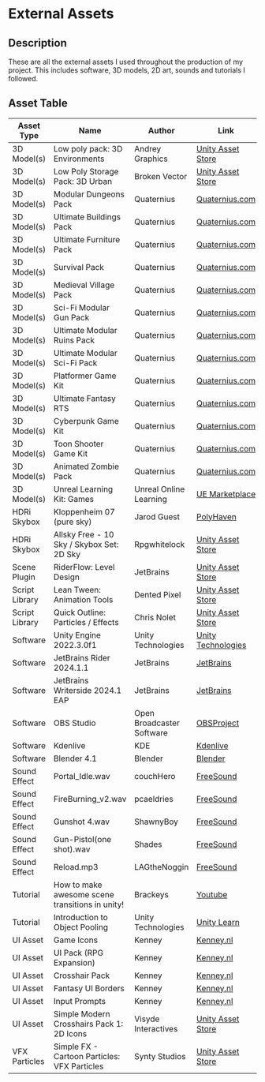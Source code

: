 # External Assets

## Description

These are all the external assets I used throughout the production of my project.
This includes software, 3D models, 2D art, sounds and tutorials I followed.

## Asset Table
| Asset Type     | Name                                            | Author                    | Link                                                                                                                      |
|----------------|-------------------------------------------------|---------------------------|---------------------------------------------------------------------------------------------------------------------------|
| 3D Model(s)    | Low poly pack: 3D Environments                  | Andrey Graphics           | [Unity Asset Store](https://assetstore.unity.com/packages/3d/environments/low-poly-pack-94605)                            |
| 3D Model(s)    | Low Poly Storage Pack: 3D Urban                 | Broken Vector             | [Unity Asset Store](https://assetstore.unity.com/packages/p/low-poly-storage-pack-101732)                                 |
| 3D Model(s)    | Modular Dungeons Pack                           | Quaternius                | [Quaternius.com](https://quaternius.com/packs/modulardungeon.html)                                                        |
| 3D Model(s)    | Ultimate Buildings Pack                         | Quaternius                | [Quaternius.com](https://quaternius.com/packs/ultimatetexturedbuildings.html)                                             |
| 3D Model(s)    | Ultimate Furniture Pack                         | Quaternius                | [Quaternius.com](https://quaternius.com/packs/ultimatefurniture.html)                                                     |
| 3D Model(s)    | Survival Pack                                   | Quaternius                | [Quaternius.com](https://quaternius.com/packs/survival.html)                                                              |
| 3D Model(s)    | Medieval Village Pack                           | Quaternius                | [Quaternius.com](https://quaternius.com/packs/medievalvillage.html)                                                       |
| 3D Model(s)    | Sci-Fi Modular Gun Pack                         | Quaternius                | [Quaternius.com](https://quaternius.com/packs/scifimodularguns.html)                                                      |
| 3D Model(s)    | Ultimate Modular Ruins Pack                     | Quaternius                | [Quaternius.com](https://quaternius.com/packs/ultimatemodularruins.html)                                                  |
| 3D Model(s)    | Ultimate Modular Sci-Fi Pack                    | Quaternius                | [Quaternius.com](https://quaternius.com/packs/ultimatemodularscifi.html)                                                  |
| 3D Model(s)    | Platformer Game Kit                             | Quaternius                | [Quaternius.com](https://quaternius.com/packs/ultimateplatformer.html)                                                    |
| 3D Model(s)    | Ultimate Fantasy RTS                            | Quaternius                | [Quaternius.com](https://quaternius.com/packs/ultimatefantasyrts.html)                                                    |
| 3D Model(s)    | Cyberpunk Game Kit                              | Quaternius                | [Quaternius.com](https://quaternius.com/packs/cyberpunkgamekit.html)                                                      |
| 3D Model(s)    | Toon Shooter Game Kit                           | Quaternius                | [Quaternius.com](https://quaternius.com/packs/toonshootergamekit.html)                                                    |
| 3D Model(s)    | Animated Zombie Pack                            | Quaternius                | [Quaternius.com](https://quaternius.com/packs/animatedzombie.html)                                                        |
| 3D Model(s)    | Unreal Learning Kit: Games                      | Unreal Online Learning    | [UE Marketplace](https://www.unrealengine.com/marketplace/en-US/product/unreal-learning-kit-games)                        |
| HDRi Skybox    | Kloppenheim 07 (pure sky)                       | Jarod Guest               | [PolyHaven](https://polyhaven.com/a/kloppenheim_07_puresky)                                                               |
| HDRi Skybox    | Allsky Free - 10 Sky / Skybox Set: 2D Sky       | Rpgwhitelock              | [Unity Asset Store](https://assetstore.unity.com/packages/2d/textures-materials/sky/allsky-free-10-sky-skybox-set-146014) |
| Scene Plugin   | RiderFlow: Level Design                         | JetBrains                 | [Unity Asset Store](https://polyhaven.com/a/kloppenheim_07_puresky)                                                       |
| Script Library | Lean Tween: Animation Tools                     | Dented Pixel              | [Unity Asset Store](https://assetstore.unity.com/packages/tools/animation/leantween-3595)                                 |
| Script Library | Quick Outline: Particles / Effects              | Chris Nolet               | [Unity Asset Store](https://assetstore.unity.com/packages/tools/particles-effects/quick-outline-115488)                   |
| Software       | Unity Engine 2022.3.0f1                         | Unity Technologies        | [Unity Technologies](https://unity.com/)                                                                                  |
| Software       | JetBrains Rider 2024.1.1                        | JetBrains                 | [JetBrains](https://www.jetbrains.com/rider/)                                                                             |
| Software       | JetBrains Writerside 2024.1 EAP                 | JetBrains                 | [JetBrains](https://www.jetbrains.com/writerside/)                                                                        |
| Software       | OBS Studio                                      | Open Broadcaster Software | [OBSProject](https://obsproject.com/)                                                                                     |
| Software       | Kdenlive                                        | KDE                       | [Kdenlive](https://kdenlive.org/en/trademark-logo/)                                                                       |
| Software       | Blender 4.1                                     | Blender                   | [Blender](https://www.blender.org/)                                                                                       |
| Sound Effect   | Portal_Idle.wav                                 | couchHero                 | [FreeSound](https://freesound.org/people/couchHero/sounds/168910/)                                                        |
| Sound Effect   | FireBurning_v2.wav                              | pcaeldries                | [FreeSound](https://freesound.org/people/pcaeldries/sounds/30322/)                                                        |
| Sound Effect   | Gunshot 4.wav                                   | ShawnyBoy                 | [FreeSound](https://freesound.org/people/ShawnyBoy/sounds/166191/)                                                        |
| Sound Effect   | Gun-Pistol(one shot).wav                        | Shades                    | [FreeSound](https://freesound.org/people/Shades/sounds/37236/)                                                            |
| Sound Effect   | Reload.mp3                                      | LAGtheNoggin              | [FreeSound](https://freesound.org/people/LAGtheNoggin/sounds/15545/)                                                      |
| Tutorial       | How to make awesome scene transitions in unity! | Brackeys                  | [Youtube](https://www.youtube.com/watch?v=CE9VOZivb3I)                                                                    |
| Tutorial       | Introduction to Object Pooling                  | Unity Technologies        | [Unity Learn](https://learn.unity.com/tutorial/introduction-to-object-pooling)                                            |
| UI Asset       | Game Icons                                      | Kenney                    | [Kenney.nl](https://kenney.nl/assets/game-icons)                                                                          |
| UI Asset       | UI Pack (RPG Expansion)                         | Kenney                    | [Kenney.nl](https://kenney.nl/assets/ui-pack-rpg-expansion)                                                               |
| UI Asset       | Crosshair Pack                                  | Kenney                    | [Kenney.nl](https://kenney.nl/assets/crosshair-pack)                                                                      |
| UI Asset       | Fantasy UI Borders                              | Kenney                    | [Kenney.nl](https://kenney.nl/assets/fantasy-ui-borders)                                                                  |
| UI Asset       | Input Prompts                                   | Kenney                    | [Kenney.nl](https://kenney.nl/assets/input-prompts)                                                                       |
| UI Asset       | Simple Modern Crosshairs Pack 1: 2D Icons       | Visyde Interactives       | [Unity Asset Store](https://assetstore.unity.com/packages/2d/gui/icons/simple-modern-crosshairs-pack-1-79034)             |
| VFX Particles  | Simple FX - Cartoon Particles: VFX Particles    | Synty Studios             | [Unity Asset Store](https://assetstore.unity.com/packages/vfx/particles/simple-fx-cartoon-particles-67834)                |